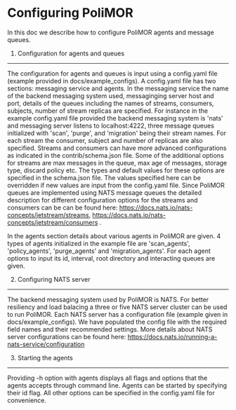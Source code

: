 Configuring PoliMOR
===================
In this doc we describe how to configure PoliMOR agents and message queues.

1. Configuration for agents and queues
--------------------------------------
The configuration for agents and queues is input using a config.yaml file (example provided in docs/example_configs). A config.yaml file has two sections: messaging service and agents. In the messaging service the name of the backend messaging system used, messaginging server host and port, details of the queues including the names of streams, consumers, subjects, number of stream replicas are specified. For instance in the example config.yaml file provided the backend messaging system is 'nats' and messaging server listens to localhost:4222, three message queues initialized with 'scan', 'purge', and 'migration' being their stream names. For each stream the consumer, subject and number of replicas are also specified.
Streams and consumers can have more advanced configurations as indicated in the contrib/schema.json file. Some of the additional options for streams are max messages in the queue, max age of messages, storage type, discard policy etc. The types and default values for these options are specified in the schema.json file. The values specified here can be overridden if new values are input from the config.yaml file.
Since PoliMOR queues are implemented using NATS message queues the detailed description for different configuration options for the streams and consumers can be can be found here: https://docs.nats.io/nats-concepts/jetstream/streams, https://docs.nats.io/nats-concepts/jetstream/consumers . 


In the agents section details about various agents in PoliMOR are given. 4 types of agents initialized in the example file are 'scan_agents', 'policy_agents', 'purge_agents' and 'migration_agents'. For each agent options to input its id, interval, root directory and interacting queues are given.




2. Configuring NATS server
--------------------------
The backend messaging system used by PoliMOR is NATS. For better resiliency and load balacing a three or five NATS server cluster can be used to run PoliMOR. Each NATS server has a configuration file (example given in docs/example_configs). We have populated the config file with the required field names and their recommended settings. More details about NATS server configurations can be found here:  https://docs.nats.io/running-a-nats-service/configuration


3. Starting the agents 
----------------------
Providing -h option with agents displays all flags and options that the agents accepts through command line. Agents can be started by specifying their id flag. All other options can be specified in the config.yaml file for convenience.
